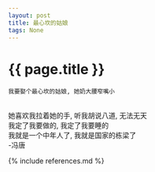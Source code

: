 ```yaml
---
layout: post
title: 最心坎的姑娘
tags: None 
---
```


{{ page.title }}
================

	我要娶个最心坎的姑娘, 她奶大腰窄嘴小
<br/>
她喜欢我拉着她的手, 听我胡说八道, 无法无天
<br/>
	我定了我要做的, 我定了我要睡的
<br/>
我就是一个中年人了, 我就是国家的栋梁了
<br/>
								 -冯唐


{% include references.md %}
